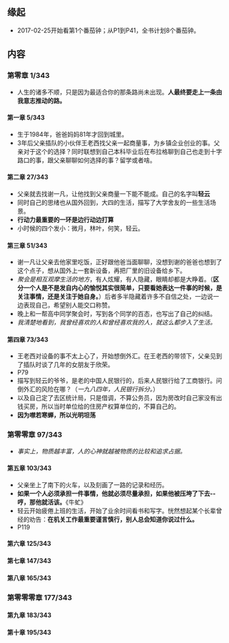 ##  缘起
+ 2017-02-25开始看第1个番茄钟；从P1到P41，全书计划8个番茄钟。

##  内容
###  第零章  1/343
+ 人生的诸多不顺，只是因为最适合你的那条路尚未出现。**人最终要走上一条由我意志推动的路。**

####  第一章  5/343
+ 生于1984年，爸爸妈妈81年才回到城里。
+ 3年后父亲插队的小伙伴王老西找父亲一起商量事，为乡镇企业创业的事。父亲对于这个的选择？同时联想到自己本科毕业后在布拉格聊到自己也走到十字路口的事，跟父亲聊聊如何选择的事？留学或者啥。

####  第二章 27/343
+ 父亲就去找谢一凡，让他找到父亲商量一下能不能成。自己的名字叫**轻云** 
+ 同时自己的思绪也从国外回到，大四的生活，描写了大学舍友的一些生活场景。
+ **行动力最重要的一环是边行动边打算**
+ 小时候的四个发小：微月，林叶，何笑，轻云。

####  第三章 51/343
+ 谢一凡让父亲去他家里吃饭，正好跟他爸当面聊聊，没想到谢的爸爸也想到了这个点子，想从国外上一套新设备，再把厂里的旧设备给乡下。
+ *聚会是相互观摩生活的地方*，有人炫耀，有人隐藏，眼睛却都是大睁着。（**区分一个人是不是发自内心的愉悦其实很简单，只要看她表达一件事的时候，是关注事情，还是关注于她自身。**）后者多半隐藏着许多不自信之处，一边说一边表现自己，希望别人能交口称赞。
+ 晚上和一帮高中同学聚会时，写到各个同学的百态，也写出了自己的纠结。
+ *我清楚地看到，我曾经喜欢的人和曾经喜欢我的人，就这么都步入了生活。*

####  第四章 73/343
+ 王老西对设备的事不太上心了，开始想倒外汇。在王老西的带领下，父亲见到了插队时谈了几年的女朋友于欣荣。
+ P79
+ 描写到轻云的爷爷，是老的中国人民银行的，后来人民银行给了工商银行。问倒外汇的风险在哪？（*一九八四年，人民银行拆分。*）
+ 以及自己定了去区统计局，只是借调，不算公务员，因为房改时自己家没有出钱买房，所以当时单位给的住房产权算单位的，不算自己的。
+ **因为噤若寒蝉，所以光明坦荡**

###  第零零章 97/343
+ *事实上，物质越丰富，人的心神就越被物质的比较和追求占据。*

####  第五章 103/343
+ 父亲坐上了南下的火车，以及刻画了一路的记录和经历。
+ **如果一个人必须承担一件事情，他就必须尽量承担，如果他被压垮了下去--哼，那他就活该。**《牛虻》
+ 轻云开始疲倦上班的生活，开始了业余时间看书和写字。恍然想起某个长辈曾经的劝告：**在机关工作最重要谨言慎行，别人总会知道你说过什么。**
+ P119

####  第六章 125/343

####  第七章 147/343

####  第八章 165/343

###  第零零零章 177/343

####  第九章 183/343

####  第十章 195/343